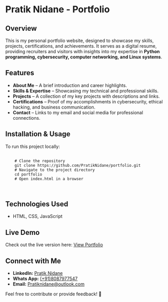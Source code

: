 <body>
    <h1>Pratik Nidane - Portfolio</h1>
    <h2>Overview</h2>
    <p>This is my personal portfolio website, designed to showcase my skills, projects, certifications, and achievements. 
       It serves as a digital resume, providing recruiters and visitors with insights into my expertise in 
       <strong>Python programming, cybersecurity, computer networking, and Linux systems</strong>.
    </p>
    <h2>Features</h2>
    <ul>
        <li><strong>About Me</strong> – A brief introduction and career highlights.</li>
        <li><strong>Skills & Expertise</strong> – Showcasing my technical and professional skills.</li>
        <li><strong>Projects</strong> – A collection of my key projects with descriptions and links.</li>
        <li><strong>Certifications</strong> – Proof of my accomplishments in cybersecurity, ethical hacking, and business communication.</li>
        <li><strong>Contact</strong> – Links to my email and social media for professional connections.</li>
    </ul>
    <h2>Installation & Usage</h2>
    <p>To run this project locally:</p>
    <pre>
    <code>
    # Clone the repository
    git clone https://github.com/PratikNidane/portfolio.git
    # Navigate to the project directory
    cd portfolio
    # Open index.html in a browser
    </code>
    </pre>
    <h2>Technologies Used</h2>
    <ul>
        <li>HTML, CSS, JavaScript</li>
    </ul>
    <h2>Live Demo</h2>
    <p>Check out the live version here: <a href="[YOUR_PORTFOLIO_LINK](https://thepratiknidane.github.io/portfolio/)" target="_blank">View Portfolio</a></p>
    <h2>Connect with Me</h2>
    <ul>
        <li><strong>LinkedIn:</strong> <a href="https://www.linkedin.com/in/pratiknidane/" target="_blank">Pratik Nidane</a></li>
        <li><strong>Whats App:</strong> <a href="https://wa.me/918087977547" target="_blank">(+91)8087977547</a></li>
        <li><strong>Email:</strong> <a href="mailto:pratiknidane@outlook.com" target="_blank">Pratiknidane@outlook.com</a></li>
    </ul>
    <p>Feel free to contribute or provide feedback! 🚀</p>

</body>
</html>
